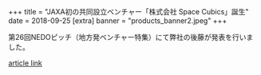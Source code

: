 +++
title = "JAXA初の共同設立ベンチャー「株式会社 Space Cubics」誕生"
date = 2018-09-25
[extra]
banner = "products_banner2.jpeg"
+++

第26回NEDOピッチ（地方発ベンチャー特集）にて弊社の後藤が発表を行いました。 

[article link](https://www.youtube.com/watch?v=Zt_zESlPNQ4)  



